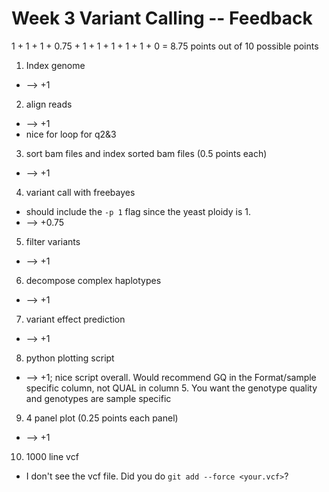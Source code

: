 # Week 3 Variant Calling -- Feedback

1 + 1 + 1 + 0.75 + 1 + 1 + 1 + 1 + 1 + 0 = 8.75 points out of 10 possible points

1. Index genome

  * --> +1

2. align reads

  * --> +1
  * nice for loop for q2&3

3. sort bam files and index sorted bam files (0.5 points each)

  * --> +1

4. variant call with freebayes

  * should include the `-p 1` flag since the yeast ploidy is 1.
  * --> +0.75

5. filter variants

  * --> +1

6. decompose complex haplotypes

  * --> +1

7. variant effect prediction

  * --> +1

8. python plotting script

  * --> +1; nice script overall. Would recommend GQ in the Format/sample specific column, not QUAL in column 5. You want the genotype quality and genotypes are sample specific

9. 4 panel plot (0.25 points each panel)

  * --> +1

10. 1000 line vcf

  * I don't see the vcf file. Did you do `git add --force <your.vcf>`?

